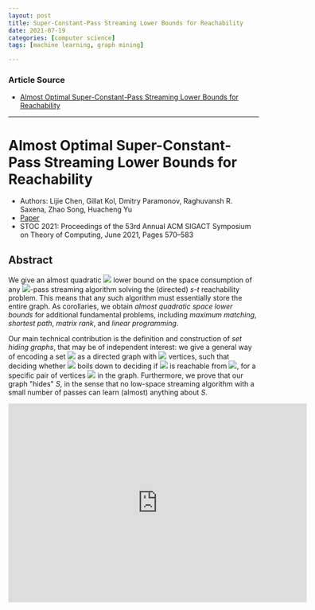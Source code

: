 ```yaml
---
layout: post
title: Super-Constant-Pass Streaming Lower Bounds for Reachability
date: 2021-07-19
categories: [computer science]
tags: [machine learning, graph mining]

---
```


### Article Source

* [Almost Optimal Super-Constant-Pass Streaming Lower Bounds for Reachability](https://www.youtube.com/watch?v=AD3K8j12EIE)


---

# Almost Optimal Super-Constant-Pass Streaming Lower Bounds for Reachability

* Authors: Lijie Chen, Gillat Kol, Dmitry Paramonov, Raghuvansh R. Saxena, Zhao Song, Huacheng Yu
* [Paper](https://dl.acm.org/doi/10.1145/3406325.3451038)
* STOC 2021: Proceedings of the 53rd Annual ACM SIGACT Symposium on Theory of Computing, June 2021, Pages 570–583


## Abstract

We give an almost quadratic <img src="https://render.githubusercontent.com/render/math?math=n^{2-O(1)}"> lower bound on the space consumption of any <img src="https://render.githubusercontent.com/render/math?math=O(\sqrt{\log n})">-pass streaming algorithm solving the (directed) *s-t* reachability problem. This means that any such algorithm must essentially store the entire graph. As corollaries, we obtain *almost quadratic space lower bounds* for additional fundamental problems, including *maximum matching*, *shortest path*, *matrix rank*, and *linear programming*.

Our main technical contribution is the definition and construction of *set hiding graphs*, that may be of independent interest: we give a general way of encoding a set <img src="https://render.githubusercontent.com/render/math?math=S \subset [k]"> as a directed graph with <img src="https://render.githubusercontent.com/render/math?math=n = k^{1 + O(1)}"> vertices, such that deciding whether <img src="https://render.githubusercontent.com/render/math?math=i \in S"> boils down to deciding if <img src="https://render.githubusercontent.com/render/math?math=t_i"> is reachable from <img src="https://render.githubusercontent.com/render/math?math=s_i">, for a specific pair of vertices <img src="https://render.githubusercontent.com/render/math?math=(s_i,t_i)"> in the graph. Furthermore, we prove that our graph "hides" *S*, in the sense that no low-space streaming algorithm with a small number of passes can learn (almost) anything about *S*.


<iframe width="600" height="400" src="https://www.youtube.com/embed/mXMh2T1To2w" title="YouTube video player" frameborder="0" allow="accelerometer; autoplay; clipboard-write; encrypted-media; gyroscope; picture-in-picture" allowfullscreen></iframe>
